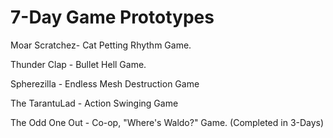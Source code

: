 # 7-Day Game Prototypes

Moar Scratchez- Cat Petting Rhythm Game. 

Thunder Clap  - Bullet Hell Game. 

Spherezilla - Endless Mesh Destruction Game 

The TarantuLad - Action Swinging Game 

The Odd One Out - Co-op, "Where's Waldo?" Game. 
(Completed in 3-Days)
